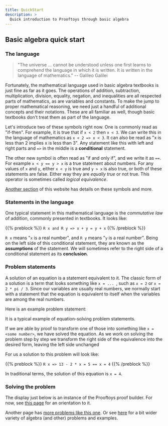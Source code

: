 ```yaml
---
title: QuickStart
description: >
  Quick introduction to Prooftoys through basic algebra
---
```


<!--

# <center>The Computer as a</center>

## <center>Mathematics Partner</center>



The universe --- everything from the motions of the stars to the changing of the seasons to the functioning of every motor and electronic device --- is ruled by the power of mathematics.

Schools teach the subject, but unfortunately too much of the mathematics taught in schools is more like a book of recipes, and the instructions only help in solving a few kinds of simple problems. Even up to the college level, the precise reasoning behind it all is given little attention.

This need not be so. There are complete systems of mathematical reasoning that are powerful and practical enough to develop even advanced mathematics, and yet based entirely on principles introduced in any basic algebra textbook.

This website and the tools on it are dedicated to showing how you can approach your math challenges with a practical toolkit useful anywhere you may need to apply mathematics.
-->

## Basic algebra quick start

### The language

> "The universe ... cannot be understood unless one first learns
> to comprehend the language in which it is written.
> It is written in the language of mathematics." -- Galileo Galilei

Fortunately, the mathematical language used in basic algebra textbooks is just fine as far as it goes.  The operations of addition, subtraction, multiplication, division, equality, negation, and inequalities are all respected parts of mathematics, as are variables and constants. To make the jump to proper mathematical reasoning, we need just a handful of additional concepts and their notations. These are all familiar as well, though basic textbooks don't treat them as part of the language.

Let's introduce two of these symbols right now. One is commonly read as "if-then". For example, it is true that if `x < 2` then `x < 3`. We can write this in the language of mathematics as `x < 2 => x < 3`. It can also be read as "x is less than 2 implies x is less than 3". Any statement like this with left and right parts and `=>` in the middle is a **conditional** statement.

The other new symbol is often read as "if and only if", and we write it as `==`. For example `x < y == y > x` is a true statement about numbers. For any values of `x` and `y`, either `x < y`  is true and `y > x` is also true, or both of these statements are false. Either way they are *equally true* or not true. This operator is sometimes called *logical equivalence*.

 [Another section](http://localhost:1313/logic-pix-intro/) of this website has details on these symbols and more.

### Statements in the language

One typical statement in this mathematical language is the *commutative law* of addition, commonly presented in textbooks. It looks like:

{{% preblock %}}
`R x and R y => x + y = y + x`
{{% /preblock %}}

`R x` means "`x` is a real number", and `R y` means "`y` is a real number". Being on the left side of this conditional statement, they are known as the **assumptions** of the statement. We will sometimes refer to the right side of a conditional statement as its **conclusion**.

### Problem statements

A solution of an equation is a statement equivalent to it. The classic form of a solution is a term that looks something like `x = ... `, such as `x = 2` or `x = 2 * pi / 3`. Since our variables are usually real numbers, we normally start with a statement that the equation is equivalent to itself when the variables are among the real numbers.

Here is an example problem statement:

<div class="proof-display mb-4" data-require-reals data-steps='
(steps
(1 solveReal (t (((2 * x) - 13) = 9)))
)'>
</div>

It is a typical example of equation-solving problem statements.

If we are able by proof to transform one of those into something like `x = <some number>`,  we have solved the equation.  As we work on solving the problem step by step we transform the right side of the equivalence into the desired form, leaving the left side unchanged

For us a solution to this problem will look like:

{{% preblock %}}
`R x => 13 - 2 * x = 5 == x = 4`
{{% /preblock %}}

In traditional terms, the solution of this equation is `x = 4`.

### Solving the problem

The display just below is an instance of the Prooftoys proof builder. For now, see [this page](/number-game/tutorial1/) for an orientation to it.


<div class=proof-editor data-one-doc data-steps='
(steps (1 solveReal
            (t (13 - 2 * x = 5)))
)'>
</div>

Another page has [more problems like this one](/equations/). Or see [here](/hands-on/#algebra) for a bit wider variety of algebra (and other) problems and examples.